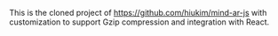 This is the cloned project of https://github.com/hiukim/mind-ar-js with customization to support Gzip compression and integration with React.
